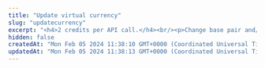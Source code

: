 ```yaml
---
title: "Update virtual currency"
slug: "updatecurrency"
excerpt: "<h4>2 credits per API call.</h4><br/><p>Change base pair and/or base rate of existing virtual currency.</p>"
hidden: false
createdAt: "Mon Feb 05 2024 11:38:10 GMT+0000 (Coordinated Universal Time)"
updatedAt: "Mon Feb 05 2024 11:38:13 GMT+0000 (Coordinated Universal Time)"
---
```

